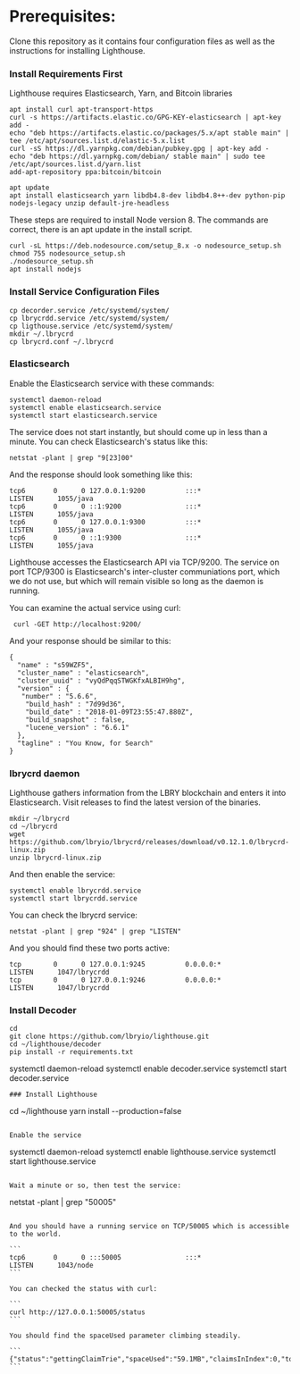 # Prerequisites:

Clone this repository as it contains four configuration files as well as the instructions for installing Lighthouse.

### Install Requirements First
Lighthouse requires Elasticsearch, Yarn, and Bitcoin libraries

```
apt install curl apt-transport-https
curl -s https://artifacts.elastic.co/GPG-KEY-elasticsearch | apt-key add -
echo "deb https://artifacts.elastic.co/packages/5.x/apt stable main" | tee /etc/apt/sources.list.d/elastic-5.x.list
curl -sS https://dl.yarnpkg.com/debian/pubkey.gpg | apt-key add -
echo "deb https://dl.yarnpkg.com/debian/ stable main" | sudo tee /etc/apt/sources.list.d/yarn.list
add-apt-repository ppa:bitcoin/bitcoin
```

```
apt update
apt install elasticsearch yarn libdb4.8-dev libdb4.8++-dev python-pip nodejs-legacy unzip default-jre-headless
```

These steps are required to install Node version 8. The commands are correct, there is an apt update in the install script.

```
curl -sL https://deb.nodesource.com/setup_8.x -o nodesource_setup.sh
chmod 755 nodesource_setup.sh
./nodesource_setup.sh
apt install nodejs
```

### Install Service Configuration Files

```
cp decorder.service /etc/systemd/system/
cp lbrycrdd.service /etc/systemd/system/
cp ligthouse.service /etc/systemd/system/
mkdir ~/.lbrycrd
cp lbrycrd.conf ~/.lbrycrd
```

### Elasticsearch
Enable the Elasticsearch service with these commands:

```
systemctl daemon-reload
systemctl enable elasticsearch.service
systemctl start elasticsearch.service
```


The service does not start instantly, but should come up in less than a minute. You can check Elasticsearch's status like this:


```
netstat -plant | grep "9[23]00"
```

And the response should look something like this:

```
tcp6       0      0 127.0.0.1:9200          :::*                    LISTEN      1055/java       
tcp6       0      0 ::1:9200                :::*                    LISTEN      1055/java       
tcp6       0      0 127.0.0.1:9300          :::*                    LISTEN      1055/java       
tcp6       0      0 ::1:9300                :::*                    LISTEN      1055/java   
```

Lighthouse accesses the Elasticsearch API via TCP/9200. The service on port TCP/9300 is Elasticsearch's inter-cluster communiations port, which we do not use, but which will remain visible so long as the daemon is running.

You can examine the actual service using curl:

```
 curl -GET http://localhost:9200/
```


And your response should be similar to this:

```
{
  "name" : "s59WZF5",
  "cluster_name" : "elasticsearch",
  "cluster_uuid" : "vyQdPqqSTWGKfxALBIH9hg",
  "version" : {
   "number" : "5.6.6",
    "build_hash" : "7d99d36",
    "build_date" : "2018-01-09T23:55:47.880Z",
    "build_snapshot" : false,
    "lucene_version" : "6.6.1"
  },
  "tagline" : "You Know, for Search"
}
```


### lbrycrd daemon

Lighthouse gathers information from the LBRY blockchain and enters it into Elasticsearch. Visit releases to find the latest version of the binaries.

```
mkdir ~/lbrycrd
cd ~/lbrycrd
wget https://github.com/lbryio/lbrycrd/releases/download/v0.12.1.0/lbrycrd-linux.zip
unzip lbrycrd-linux.zip
```

And then enable the service:

```
systemctl enable lbrycrdd.service
systemctl start lbrycrdd.service
```

You can check the lbrycrd service:

```
netstat -plant | grep "924" | grep "LISTEN"
```

And you should find these two ports active:

```
tcp        0      0 127.0.0.1:9245          0.0.0.0:*               LISTEN      1047/lbrycrdd   
tcp        0      0 127.0.0.1:9246          0.0.0.0:*               LISTEN      1047/lbrycrdd   
```

### Install Decoder

```
cd
git clone https://github.com/lbryio/lighthouse.git
cd ~/lighthouse/decoder
pip install -r requirements.txt

```
systemctl daemon-reload
systemctl enable decoder.service
systemctl start decoder.service
```
### Install Lighthouse

```
cd ~/lighthouse
yarn install --production=false
```

Enable the service

```
systemctl daemon-reload
systemctl enable lighthouse.service
systemctl start lighthouse.service
```

Wait a minute or so, then test the service:

```
netstat -plant | grep "50005"
````

And you should have a running service on TCP/50005 which is accessible to the world.

```
tcp6       0      0 :::50005                :::*                    LISTEN      1043/node 
```

You can checked the status with curl:

```
curl http://127.0.0.1:50005/status
```

You should find the spaceUsed parameter climbing steadily. 

```
{"status":"gettingClaimTrie","spaceUsed":"59.1MB","claimsInIndex":0,"totSearches":1}
```

